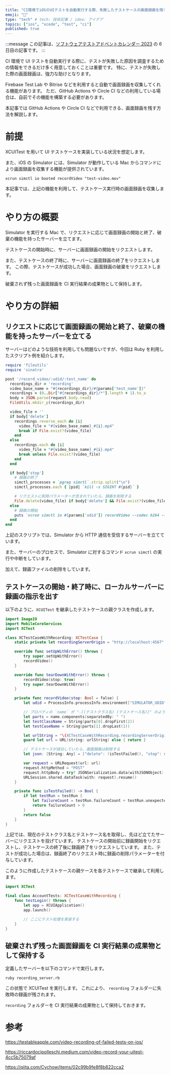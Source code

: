 ```yaml
---
title: "CI環境でiOSのUIテストを自動実行する際、失敗したテストケースの画面録画を残す"
emoji: "📸"
type: "tech" # tech: 技術記事 / idea: アイデア
topics: ["ios", "xcode", "test", "ci"]
published: true
---
```


:::message
この記事は、[ソフトウェアテストアドベントカレンダー 2023](https://qiita.com/advent-calendar/2023/softwaretesting) の 6 日目の記事です。
:::

CI 環境で UI テストを自動実行する際に、テストが失敗した原因を調査するための情報をできるだけ多く用意しておくことは重要です。
特に、テストが失敗した際の画面録画は、強力な助けとなります。

Firebase Test Lab や Bitrise などを利用すると自動で画面録画を収集してくれる機能があります。
ただ、GitHub Actions や Circle CI などの利用している場合は、自前でその機能を構築する必要があります。

本記事では GitHub Actions や Circle CI などで利用できる、画面録画を残す方法を解説します。

# 前提

XCUITest を用いて UI テストケースを実装している状況を想定します。

また、iOS の Simulator には、Simulator が動作している Mac からコマンドにより画面録画を収集する機能が提供されています。

```shell
xcrun simctl io booted recordVideo "test-video.mov"
```

本記事では、上記の機能を利用して、テストケース実行時の画面録画を収集します。

# やり方の概要

Simulator を実行する Mac で、リクエストに応じて画面録画の開始と終了、破棄の機能を持ったサーバーを立てます。

テストケースの開始時に、サーバーに画面録画の開始をリクエストします。

また、テストケースの終了時に、サーバーに画面録画の終了をリクエストします。
この際、テストケースが成功した場合、画面録画の破棄をリクエストします。

破棄されず残った画面録画を CI 実行結果の成果物として保持します。

# やり方の詳細

## リクエストに応じて画面録画の開始と終了、破棄の機能を持ったサーバーを立てる

サーバーはどのような技術を利用しても問題ないですが、今回は Ruby を利用したスクリプト例を紹介します。

```ruby:recording_server.rb
require 'fileutils'
require 'sinatra'

post '/record_video/:udid/:test_name' do
  recordings_dir = 'recording'
  video_base_name = "#{recordings_dir}/#{params['test_name']}"
  recordings = (0..Dir["#{recordings_dir}/*"].length + 1).to_a
  body = JSON.parse(request.body.read)
  FileUtils.mkdir_p(recordings_dir)

  video_file = ''
  if body['delete']
    recordings.reverse_each do |i|
      video_file = "#{video_base_name}_#{i}.mp4"
      break if File.exist?(video_file)
    end
  else
    recordings.each do |i|
      video_file = "#{video_base_name}_#{i}.mp4"
      break unless File.exist?(video_file)
    end
  end

  if body['stop']
    # 録画の終了
    simctl_processes = `pgrep simctl`.strip.split("\n")
    simctl_processes.each { |pid| `kill -s SIGINT #{pid}` }

    # リクエストに削除パラメーターが含まれていたら、録画を削除する
    File.delete(video_file) if body['delete'] && File.exist?(video_file)
  else
    # 録画の開始
    puts `xcrun simctl io #{params['udid']} recordVideo --codec h264 --force #{video_file} &`
  end
end
```

上記のスクリプトでは、Simulator から HTTP 通信を受信するサーバーを立てています。

また、サーバーのプロセスで、Simulator に対するコマンド `xcrun simctl` の実行や中断をしています。

加えて、録画ファイルの削除をしています。

## テストケースの開始・終了時に、ローカルサーバーに録画の指示を出す

以下のように、`XCUITest` を継承したテストケースの親クラスを作成します。

```swift:XCTestCaseWithRecording.swift
import ImageIO
import MobileCoreServices
import XCTest

class XCTestCaseWithRecording: XCTestCase {
    static private let recordingServerOrigin = "http://localhost:4567"

    override func setUpWithError() throws {
        try super.setUpWithError()
        recordVideo()
    }

    override func tearDownWithError() throws {
        recordVideo(stop: true)
        try super.tearDownWithError()
    }

    private func recordVideo(stop: Bool = false) {
        let udid = ProcessInfo.processInfo.environment["SIMULATOR_UDID"] ?? ""

        // プロパティの `name` が "-[(テストクラス名) (テストケース名)]" のような形式なので、パースする
        let parts = name.components(separatedBy: " ")
        let testClassName = String(parts[0].dropFirst(2))
        let testCaseName = String(parts[1].dropLast(1))

        let urlString = "\(XCTestCaseWithRecording.recordingServerOrigin)/record_video/\(udid)/\(testClassName).\(testCaseName)"
        guard let url = URL(string: urlString) else { return }

        // テストケースが成功していたら、画面録画は削除する
        let json: [String: Any] = ["delete": !isTestFailed(), "stop": stop]

        var request = URLRequest(url: url)
        request.httpMethod = "POST"
        request.httpBody = try? JSONSerialization.data(withJSONObject: json, options: [])
        URLSession.shared.dataTask(with: request).resume()
    }

    private func isTestFailed() -> Bool {
        if let testRun = testRun {
            let failureCount = testRun.failureCount + testRun.unexpectedExceptionCount
            return failureCount > 0
        }
        return false
    }
}
```

上記では、現在のテストクラス名とテストケース名を取得し、先ほど立てたサーバーにリクエストを投げています。
テストケースの開始前に録画開始をリクエストし、テストケースの終了後に録画終了をリクエストしています。
また、テストが成功した場合は、録画終了のリクエスト時に録画の削除パラメーターを付与しています。

このように作成したテストケースの親ケースを各テストケースで継承して利用します。

```swift
import XCTest

final class AccountTests: XCTestCaseWithRecording {
    func testLogin() throws {
        let app = XCUIApplication()
        app.launch()

        // ここにテスト処理を実装する
    }
}
```

## 破棄されず残った画面録画を CI 実行結果の成果物として保持する

定義したサーバーを以下のコマンドで実行します。

```shell
ruby recording_server.rb
```

この状態で XCUITest を実行します。
これにより、 `recording` フォルダーに失敗時の録画が残されます。

`recording` フォルダーを CI 実行結果の成果物として保持しておきます。

# 参考

https://testableapple.com/video-recording-of-failed-tests-on-ios/

https://riccardocipolleschi.medium.com/video-record-your-uitest-4cc5b75079af

https://qiita.com/Cychow/items/02c99b9fe8f8b822cca2
